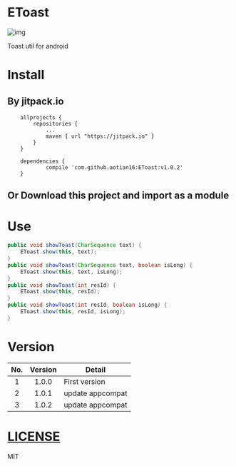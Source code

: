 # EToast

![img](https://jitpack.io/v/aotian16/EToast.svg)

Toast util for android

# Install

## By jitpack.io

```
	allprojects {
		repositories {
			...
			maven { url "https://jitpack.io" }
		}
	}
```

```
	dependencies {
	        compile 'com.github.aotian16:EToast:v1.0.2'
	}
```

## Or Download this project and import as a module

# Use

```java
public void showToast(CharSequence text) {
    EToast.show(this, text);
}
public void showToast(CharSequence text, boolean isLong) {
    EToast.show(this, text, isLong);
}
public void showToast(int resId) {
    EToast.show(this, resId);
}
public void showToast(int resId, boolean isLong) {
    EToast.show(this, resId, isLong);
}
```

# Version

| No.  | Version | Detail           |
| :--: | :-----: | ---------------- |
|  1   |  1.0.0  | First version    |
|  2   |  1.0.1  | update appcompat |
|  3   |  1.0.2  | update appcompat |

# [LICENSE](https://github.com/aotian16/EToast/blob/master/LICENSE)

MIT